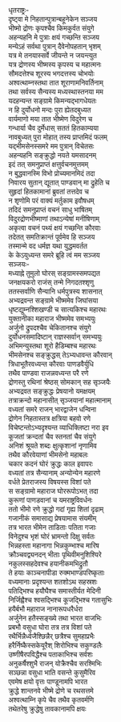 धृतराष्ट्रः-  
दृष्ट्वा मे निहतान्पुत्रान्बहूनेकेन सञ्जय  
भीष्मो द्रोणः कृपश्चैव किमकुर्वत संयुगे  
अहन्यहनि मे पुत्राः क्षयं गच्छन्ति सञ्जय  
मन्येऽहं सर्वथा पुत्रान् दैवेनोपहतान् भृशम्  
यत्र मे तनयास्सर्वे जीयन्ते न जयन्त्युत  
यत्र द्रोणस्य भीष्मस्य कृपस्य च महात्मनः  
सौमदत्तेश्च शूरस्य भगदत्तस्य चोभयोः  
अश्वत्थाम्नस्तथा तात शूराणामनिवर्तिनाम्  
तथा सर्वस्य सैन्यस्य मध्यस्थास्तनया मम  
यदहन्यन्त सङ्ग्रामे किमन्यद्भागधेयतः  
न हि दुर्योधनो मन्दः पुरा ह्येतदबुध्यत  
वार्यमाणो मया तात भीष्मेण विदुरेण च  
गन्धार्या चैव दुर्मेधास् सततं हितकाम्यया  
नावबुध्यत् पुरा मोहात् तस्य प्राप्तमिदं फलम्  
यद्भीमसेनस्समरे मम पुत्रान् विचेतसः  
अहन्यहनि सङ्क्रुद्धो नयते यमसादनम्  
इदं तत् समनुप्राप्तं क्षत्तुर्वचनमुत्तमम्  
न बुद्धवानस्मि विभो प्रोच्यमानमिदं तदा  
निवारय सुतान् द्यूतात् पाण्डवान् मा द्रुहेति च  
सुहृदां हितकामानां ब्रुवतां तत्तदेव च  
न शृणोमि परं वाक्यं मर्तुकाम इवौषधम्  
तदिदं समनुप्राप्तं वचनं साधु भाषितम्  
विदुरद्रोणभीष्माणां तथाऽन्येषां मनीषिणाम्  
अकृत्वा वचनं पथ्यं क्षयं गच्छन्ति कौरवाः  
तदेतत् समतिक्रान्तं पूर्वमेव हि सञ्जय  
तस्मान्मे वद धर्मज्ञ यथा युद्धमवर्तत  
के केऽयुध्यन्त समरे ब्रूहि त्वं मम सञ्जय  
सञ्जयः-  
मध्याह्ने तुमुलो घोरस् सङ्ग्रामस्समपद्यत  
जनक्षयकरो राजंस् तन्मे निगदतश्शृणु  
ततस्सर्वाणि सैन्यानि धर्मपुत्रस्य शासनात्  
अभ्यद्रवन्त सङ्ग्रामे भीष्ममेव जिघांसया  
धृष्टद्युम्नश्शिखण्डी च सात्यकिश्च महारथः  
युक्तानीका महाराज भीष्ममेव समभ्ययुः  
अर्जुनो द्रुपदश्चैव चेकितानश्च संयुगे  
दुर्योधनसमादिष्टान् राज्ञस्सर्वान् समभ्ययुः  
अभिमन्युस्तथा शूरो हैडिम्बश्च महारथः  
भीमसेनश्च सङ्क्रुद्धस् तेऽभ्यधावन्त कौरवान्  
त्रिधाभूतैरवध्यन्त कौरवाः पाणडवैर्युधि  
तथैव पाण्डवा राजन्नवध्यन्त परै रणे  
द्रोणस्तु रथिनां श्रेष्ठस् सोमकान् सह सृञ्जयैः  
अभ्यद्रवत सङ्क्रुद्धः प्रेषयानो यमक्षयम्  
तत्राक्रन्दो महानासीत् सृञ्जयानां महात्मानाम्  
वध्यतां समरे राजन् भारद्वाजेन धन्विना  
द्रोणेन निहतास्तत्र क्षत्रिया बहवो रणे  
विचेष्टन्तोऽभ्यदृश्यन्त व्याधिक्लिष्टा नरा इव  
कूजतां क्रन्दतां चैव स्तनतां चैव संयुगे  
अनिशं श्रूयते शब्दः क्षुत्कृशानां नृणामिव  
तथैव कौरवेयाणां भीमसेनो महाबलः  
चकार कदनं घोरं क्रुद्धः काल इवापरः  
वध्यतां तत्र सैन्यानाम् अन्योन्येन महारणे  
वर्धते प्रेतराजस्य विषयस्स विशां पते  
स सङ्ग्रामो महाराज घोररूपोऽभत् तदा  
कुरूणां पाणडवानां च यमराष्ट्रविवर्धनः  
ततो भीमो रणे क्रुद्धो गदां गृह्य शितां दृढाम्  
गजानीकं समासाद्य प्रेषयामास संयमीम्  
तत्र भारत भीमेन ताडिताः पतिता गजाः  
विनेदुश्च भृशं घोरं भ्रामन्तो दिक्षु सर्वतः  
भिन्नहस्ता महानागा भिन्नकुम्भाश्च मारिष  
क्रौञ्चवद्व्यनदन् भीताः पृथिवीमनुशिश्यिरे  
नकुलस्सहदेवश्च हयानीकमभिद्रुतौ  
ते हयाः काञ्चनापीडा रुक्मभाण्डपरिष्कृताः  
वध्यमानाः प्रदृश्यन्त शतशोऽथ सहस्रशः  
पतिद्भिश्च हयौघैश्च समास्तीर्यत मेदिनी  
निर्जिह्वैश्च श्वसद्भिश्च कूजद्भिश्च गतासुभिः  
हयैर्बभौ महाराज नानारूपधरैर्धरा  
अर्जुनेन हतैस्सङ्ख्ये तथा भारत वाजभिः  
प्रबभौ वसुधा घोरा तत्र तत्र विशां पते  
रथैर्भिन्नैर्ध्वजैश्छिन्नैर् छत्रैश्च सुमहाप्रभैः  
हरैर्निष्कैस्सकेयूरैश् शिरोभिश्च सकुण्डलैः  
उष्णीषैरपविद्धैश्च पताकाभिश्च सर्वशः  
अनुकर्षैश्शुभै राजन् योक्रैश्चैव सरश्मिभिः  
सञ्छन्ना वसुधा भाति वसन्ते कुसुमैरिव  
एवमेष क्षयो वृत्तः पाण्डूनामपि भारत  
क्रुद्धे शान्तनवे भीष्मे द्रोणे च रथसत्तमे  
अश्वत्थाम्नि कृपे चैव तथैव कृतवर्मणि  
तथेतरेषु क्रुद्धेषु तावकानामपि क्षयः  
